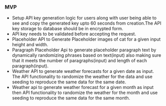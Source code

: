 ### MVP

- Setup API  key generation logic for users along with user being able to see and copy the generated key upto 60 seconds from creation.The API key storage to database should be in encrypted form.
- API key needs to be validated before accepting the request.
- Placeholder API to Generate Placeholder images of cat for a given input height and width.
- Paragraph Placeholder Api to generate placeholder paragraph text by dynamically randomizing phrases based on text(input) also making sure that it meets the number of paragraphs(input) and length of each paragraph(input).
- Weather API to generate weather forecasts for a given date as input. The API functionality to randomize the weather for the data and use seeding to reproduce the same data for the same date.
- Weather api to generate  weather forecast for a given month as input then API functionality to randomize the weather for the month and use seeding to reproduce the same data for the same month.